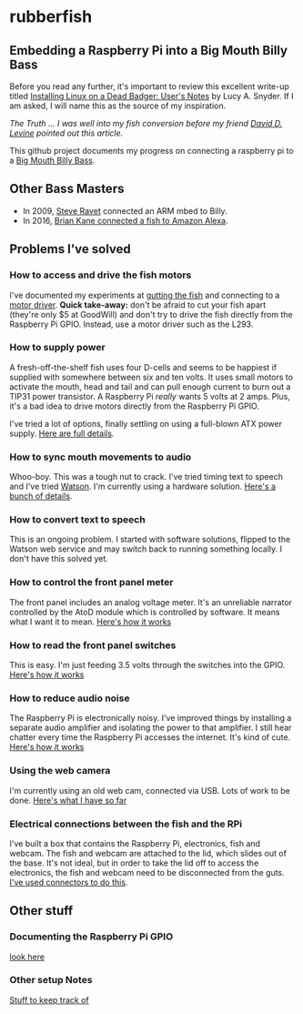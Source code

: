 rubberfish
==========

## Embedding a Raspberry Pi into a Big Mouth Billy Bass

Before you read any further, it's important to review this excellent write-up titled [Installing Linux on a Dead Badger: User's Notes](http://strangehorizons.com/non-fiction/articles/installing-linux-on-a-dead-badger-users-notes/) by Lucy A. Snyder. If I am asked, I will name this as the source of my inspiration.

*The Truth ... I was well into my fish conversion before my friend [David D. Levine](http://www.daviddlevine.com/) pointed out this article.*

This github project documents my progress on connecting a raspberry pi to a [Big Mouth Billy Bass](https://en.wikipedia.org/wiki/Big_Mouth_Billy_Bass).

## Other Bass Masters
* In 2009, [Steve Ravet](http://mbed.org/cookbook/Big-Mouth-Billy-Bass) connected an ARM mbed to Billy.
* In 2016, [Brian Kane connected a fish to Amazon Alexa](https://www.facebook.com/hdadd/videos/10157576067105265/).

## Problems I've solved

### How to access and drive the fish motors
I've documented my experiments at [gutting the fish](https://github.com/mnr/rubberfish/wiki/Gutting-the-fish) and connecting to a [motor driver](https://github.com/mnr/rubberfish/wiki/l293_stepper_motor_driver). **Quick take-away:** don't be afraid to cut your fish apart (they're only $5 at GoodWill) and don't try to drive the fish directly from the Raspberry Pi GPIO. Instead, use a motor driver such as the L293.

### How to supply power
A fresh-off-the-shelf fish uses four D-cells and seems to be happiest if supplied with somewhere between six and ten volts. It uses small motors to activate the mouth, head and tail and can pull enough current to burn out a TIP31 power transistor. A Raspberry Pi *really* wants 5 volts at 2 amps. Plus, it's a bad idea to drive motors directly from the Raspberry Pi GPIO.

I've tried a lot of options, finally settling on using a full-blown ATX power supply. [Here are full details](https://github.com/mnr/rubberfish/wiki/Power-Supplies).

### How to sync mouth movements to audio
Whoo-boy. This was a tough nut to crack. I've tried timing text to speech and I've tried [Watson](https://www.ibm.com/watson/developercloud/text-to-speech.html). I'm currently using a hardware solution. [Here's a bunch of details](https://github.com/mnr/rubberfish/wiki/syncMouthToAudio).

### How to convert text to speech
This is an ongoing problem. I started with software solutions, flipped to the Watson web service and may switch back to running something locally. I don't have this solved yet.

### How to control the front panel meter
The front panel includes an analog voltage meter. It's an unreliable narrator controlled by the AtoD module which is controlled by software. It means what I want it to mean. [Here's how it works](https://github.com/mnr/rubberfish/wiki/front_panel)

### How to read the front panel switches
This is easy. I'm just feeding 3.5 volts through the switches into the GPIO. [Here's how it works](https://github.com/mnr/rubberfish/wiki/front_panel)


### How to reduce audio noise
The Raspberry Pi is electronically noisy. I've improved things by installing a separate audio amplifier and isolating the power to that amplifier. I still hear chatter every time the Raspberry Pi accesses the internet. It's kind of cute. [Here's how it works](https://github.com/mnr/rubberfish/wiki/Audio)

### Using the web camera
I'm currently using an old web cam, connected via USB. Lots of work to be done. [Here's what I have so far](https://github.com/mnr/rubberfish/wiki/cameraAndVision)

### Electrical connections between the fish and the RPi
I've built a box that contains the Raspberry Pi, electronics, fish and webcam. The fish and webcam are attached to the lid, which slides out of the base. It's not ideal, but in order to take the lid off to access the electronics, the fish and webcam need to be disconnected from the guts. [I've used connectors to do this](https://github.com/mnr/rubberfish/wiki/FishtoDB9pinout).

## Other stuff

### Documenting the Raspberry Pi GPIO
[look here](https://github.com/mnr/rubberfish/wiki/gpio_pinout)

### Other setup Notes
[Stuff to keep track of](https://github.com/mnr/rubberfish/wiki/setupNotes)
